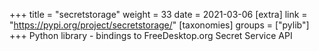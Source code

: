 +++
title = "secretstorage"
weight = 33
date = 2021-03-06
[extra]
link = "https://pypi.org/project/secretstorage/"
[taxonomies]
groups = ["pylib"]
+++
Python library - bindings to FreeDesktop.org Secret Service API

